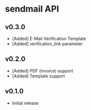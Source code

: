 # sendmail API

## v0.3.0
- [Added] E-Mail Verification Template
- [Added] verification_link parameter

## v0.2.0
- [Added] PDF (invoice) support
- [Added] Template support

## v0.1.0
- Initial release